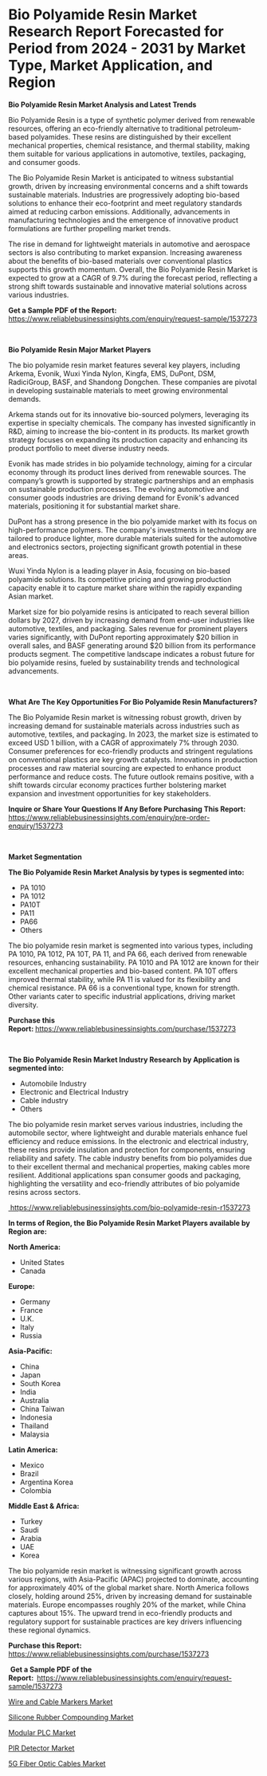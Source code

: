 <p><h1>Bio Polyamide Resin Market Research Report Forecasted for Period from 2024 -  2031 by Market Type, Market Application, and Region</h1></p><p><strong>Bio Polyamide Resin Market Analysis and Latest Trends</strong></p>
<p><p>Bio Polyamide Resin is a type of synthetic polymer derived from renewable resources, offering an eco-friendly alternative to traditional petroleum-based polyamides. These resins are distinguished by their excellent mechanical properties, chemical resistance, and thermal stability, making them suitable for various applications in automotive, textiles, packaging, and consumer goods.</p><p>The Bio Polyamide Resin Market is anticipated to witness substantial growth, driven by increasing environmental concerns and a shift towards sustainable materials. Industries are progressively adopting bio-based solutions to enhance their eco-footprint and meet regulatory standards aimed at reducing carbon emissions. Additionally, advancements in manufacturing technologies and the emergence of innovative product formulations are further propelling market trends.</p><p>The rise in demand for lightweight materials in automotive and aerospace sectors is also contributing to market expansion. Increasing awareness about the benefits of bio-based materials over conventional plastics supports this growth momentum. Overall, the Bio Polyamide Resin Market is expected to grow at a CAGR of 9.7% during the forecast period, reflecting a strong shift towards sustainable and innovative material solutions across various industries.</p></p>
<p><strong>Get a Sample PDF of the Report:&nbsp;</strong> <a href="https://www.reliablebusinessinsights.com/enquiry/request-sample/1537273?utm_campaign=118&utm_medium=2&utm_source=Github&utm_content=ia&utm_term=29092024&utm_id=bio-polyamide-resin">https://www.reliablebusinessinsights.com/enquiry/request-sample/1537273</a></p>
<p>&nbsp;</p>
<p><strong>Bio Polyamide Resin Major Market Players</strong></p>
<p><p>The bio polyamide resin market features several key players, including Arkema, Evonik, Wuxi Yinda Nylon, Kingfa, EMS, DuPont, DSM, RadiciGroup, BASF, and Shandong Dongchen. These companies are pivotal in developing sustainable materials to meet growing environmental demands.</p><p>Arkema stands out for its innovative bio-sourced polymers, leveraging its expertise in specialty chemicals. The company has invested significantly in R&D, aiming to increase the bio-content in its products. Its market growth strategy focuses on expanding its production capacity and enhancing its product portfolio to meet diverse industry needs.</p><p>Evonik has made strides in bio polyamide technology, aiming for a circular economy through its product lines derived from renewable sources. The company’s growth is supported by strategic partnerships and an emphasis on sustainable production processes. The evolving automotive and consumer goods industries are driving demand for Evonik's advanced materials, positioning it for substantial market share.</p><p>DuPont has a strong presence in the bio polyamide market with its focus on high-performance polymers. The company's investments in technology are tailored to produce lighter, more durable materials suited for the automotive and electronics sectors, projecting significant growth potential in these areas.</p><p>Wuxi Yinda Nylon is a leading player in Asia, focusing on bio-based polyamide solutions. Its competitive pricing and growing production capacity enable it to capture market share within the rapidly expanding Asian market.</p><p>Market size for bio polyamide resins is anticipated to reach several billion dollars by 2027, driven by increasing demand from end-user industries like automotive, textiles, and packaging. Sales revenue for prominent players varies significantly, with DuPont reporting approximately $20 billion in overall sales, and BASF generating around $20 billion from its performance products segment. The competitive landscape indicates a robust future for bio polyamide resins, fueled by sustainability trends and technological advancements.</p></p>
<p>&nbsp;</p>
<p><strong>What Are The Key Opportunities For Bio Polyamide Resin Manufacturers?</strong></p>
<p><p>The Bio Polyamide Resin market is witnessing robust growth, driven by increasing demand for sustainable materials across industries such as automotive, textiles, and packaging. In 2023, the market size is estimated to exceed USD 1 billion, with a CAGR of approximately 7% through 2030. Consumer preferences for eco-friendly products and stringent regulations on conventional plastics are key growth catalysts. Innovations in production processes and raw material sourcing are expected to enhance product performance and reduce costs. The future outlook remains positive, with a shift towards circular economy practices further bolstering market expansion and investment opportunities for key stakeholders.</p></p>
<p><strong>Inquire or Share Your Questions If Any Before Purchasing This Report:</strong> <a href="https://www.reliablebusinessinsights.com/enquiry/pre-order-enquiry/1537273?utm_campaign=118&utm_medium=2&utm_source=Github&utm_content=ia&utm_term=29092024&utm_id=bio-polyamide-resin">https://www.reliablebusinessinsights.com/enquiry/pre-order-enquiry/1537273</a></p>
<p>&nbsp;</p>
<p><strong>Market Segmentation</strong></p>
<p><strong>The Bio Polyamide Resin Market Analysis by types is segmented into:</strong></p>
<p><ul><li>PA 1010</li><li>PA 1012</li><li>PA10T</li><li>PA11</li><li>PA66</li><li>Others</li></ul></p>
<p><p>The bio polyamide resin market is segmented into various types, including PA 1010, PA 1012, PA 10T, PA 11, and PA 66, each derived from renewable resources, enhancing sustainability. PA 1010 and PA 1012 are known for their excellent mechanical properties and bio-based content. PA 10T offers improved thermal stability, while PA 11 is valued for its flexibility and chemical resistance. PA 66 is a conventional type, known for strength. Other variants cater to specific industrial applications, driving market diversity.</p></p>
<p><strong>Purchase this Report:&nbsp;</strong><a href="https://www.reliablebusinessinsights.com/purchase/1537273?utm_campaign=118&utm_medium=2&utm_source=Github&utm_content=ia&utm_term=29092024&utm_id=bio-polyamide-resin">https://www.reliablebusinessinsights.com/purchase/1537273</a></p>
<p>&nbsp;</p>
<p><strong>The Bio Polyamide Resin Market Industry Research by Application is segmented into:</strong></p>
<p><ul><li>Automobile Industry</li><li>Electronic and Electrical Industry</li><li>Cable industry</li><li>Others</li></ul></p>
<p><p>The bio polyamide resin market serves various industries, including the automobile sector, where lightweight and durable materials enhance fuel efficiency and reduce emissions. In the electronic and electrical industry, these resins provide insulation and protection for components, ensuring reliability and safety. The cable industry benefits from bio polyamides due to their excellent thermal and mechanical properties, making cables more resilient. Additional applications span consumer goods and packaging, highlighting the versatility and eco-friendly attributes of bio polyamide resins across sectors.</p></p>
<p><a href="https://www.reliablebusinessinsights.com/bio-polyamide-resin-r1537273?utm_campaign=118&utm_medium=2&utm_source=Github&utm_content=ia&utm_term=29092024&utm_id=bio-polyamide-resin">&nbsp;https://www.reliablebusinessinsights.com/bio-polyamide-resin-r1537273</a></p>
<p><strong>In terms of Region, the Bio Polyamide Resin Market Players available by Region are:</strong></p>
<p>
    <p> <strong> North America: </strong>
        <ul>
            <li>United States</li>
            <li>Canada</li>
        </ul>
        </p> 
    <p> <strong> Europe: </strong>
        <ul>
            <li>Germany</li>
            <li>France</li>
            <li>U.K.</li>
            <li>Italy</li>
            <li>Russia</li>
        </ul>
        </p> 
    <p> <strong> Asia-Pacific: </strong>
        <ul>
            <li>China</li>
            <li>Japan</li>
            <li>South Korea</li>
            <li>India</li>
            <li>Australia</li>
            <li>China Taiwan</li>
            <li>Indonesia</li>
            <li>Thailand</li>
            <li>Malaysia</li>
        </ul>
        </p> 
    <p> <strong> Latin America: </strong>
        <ul>
            <li>Mexico</li>
            <li>Brazil</li>
            <li>Argentina Korea</li>
            <li>Colombia</li>
        </ul>
        </p> 
    <p> <strong> Middle East & Africa: </strong>
        <ul>
            <li>Turkey</li>
            <li>Saudi</li>
            <li>Arabia</li>
            <li>UAE</li>
            <li>Korea</li>
        </ul>
    </p>
    </p>
<p><p>The bio polyamide resin market is witnessing significant growth across various regions, with Asia-Pacific (APAC) projected to dominate, accounting for approximately 40% of the global market share. North America follows closely, holding around 25%, driven by increasing demand for sustainable materials. Europe encompasses roughly 20% of the market, while China captures about 15%. The upward trend in eco-friendly products and regulatory support for sustainable practices are key drivers influencing these regional dynamics.</p></p>
<p><strong>Purchase this Report: </strong><a href="https://www.reliablebusinessinsights.com/purchase/1537273?utm_campaign=118&utm_medium=2&utm_source=Github&utm_content=ia&utm_term=29092024&utm_id=bio-polyamide-resin">https://www.reliablebusinessinsights.com/purchase/1537273</a></p>
<p>&nbsp;<strong>Get a Sample PDF of the Report:&nbsp;&nbsp;</strong><a href="https://www.reliablebusinessinsights.com/enquiry/request-sample/1537273?utm_campaign=118&utm_medium=2&utm_source=Github&utm_content=ia&utm_term=29092024&utm_id=bio-polyamide-resin">https://www.reliablebusinessinsights.com/enquiry/request-sample/1537273</a></p>
<p><strong></strong></p>
<p><p><a href="https://issuu.com/reportprime-2/docs/wire-and-cable-markers-market-size-_c028a428f846eb?utm_campaign=118&utm_medium=2&utm_source=Github&utm_content=ia&utm_term=29092024&utm_id=bio-polyamide-resin">Wire and Cable Markers Market</a></p><p><a href="https://github.com/Alanbrewer218/Market-Research-Report-List-1/blob/main/silicone-rubber-compounding-market.md?utm_campaign=118&utm_medium=2&utm_source=Github&utm_content=ia&utm_term=29092024&utm_id=bio-polyamide-resin">Silicone Rubber Compounding Market</a></p><p><a href="https://www.linkedin.com/pulse/modular-plc-market-industry-landscape-growth-trajectories-global-jiume?utm_campaign=118&utm_medium=2&utm_source=Github&utm_content=ia&utm_term=29092024&utm_id=bio-polyamide-resin">Modular PLC Market</a></p><p><a href="https://www.linkedin.com/pulse/global-pir-detector-market-focus-product-type-below-5m5m-12mup-tdtde?utm_campaign=118&utm_medium=2&utm_source=Github&utm_content=ia&utm_term=29092024&utm_id=bio-polyamide-resin">PIR Detector Market</a></p><p><a href="https://issuu.com/reportprime-2/docs/5g-fiber-optic-cables-market-size-2_73fea594c7341d?utm_campaign=118&utm_medium=2&utm_source=Github&utm_content=ia&utm_term=29092024&utm_id=bio-polyamide-resin">5G Fiber Optic Cables Market</a></p></p>